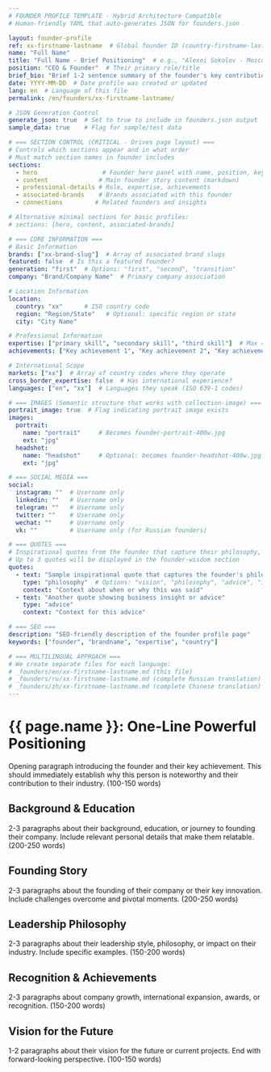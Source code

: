 ```yaml
---
# FOUNDER PROFILE TEMPLATE - Hybrid Architecture Compatible
# Human-friendly YAML that auto-generates JSON for founders.json

layout: founder-profile
ref: xx-firstname-lastname  # Global founder ID (country-firstname-lastname format)
name: "Full Name"
title: "Full Name - Brief Positioning"  # e.g., "Alexei Sokolov - Moscow's Tea Master"
position: "CEO & Founder"  # Their primary role/title
brief_bio: "Brief 1-2 sentence summary of the founder's key contribution or unique positioning. Keep under 120 characters for card display."
date: YYYY-MM-DD  # Date profile was created or updated
lang: en  # Language of this file
permalink: /en/founders/xx-firstname-lastname/

# JSON Generation Control
generate_json: true  # Set to true to include in founders.json output
sample_data: true    # Flag for sample/test data

# === SECTION CONTROL (CRITICAL - Drives page layout) ===
# Controls which sections appear and in what order
# Must match section names in founder includes
sections:
  - hero                  # Founder hero panel with name, position, key info
  - content              # Main founder story content (markdown)
  - professional-details # Role, expertise, achievements
  - associated-brands    # Brands associated with this founder
  - connections         # Related founders and insights

# Alternative minimal sections for basic profiles:
# sections: [hero, content, associated-brands]

# === CORE INFORMATION ===
# Basic Information
brands: ["xx-brand-slug"]  # Array of associated brand slugs
featured: false  # Is this a featured founder?
generation: "first"  # Options: "first", "second", "transition"
company: "Brand/Company Name"  # Primary company association

# Location Information
location:
  country: "xx"      # ISO country code
  region: "Region/State"   # Optional: specific region or state
  city: "City Name"

# Professional Information
expertise: ["primary skill", "secondary skill", "third skill"]  # Max 4 items
achievements: ["Key achievement 1", "Key achievement 2", "Key achievement 3"]

# International Scope
markets: ["xx"]  # Array of country codes where they operate
cross_border_expertise: false  # Has international experience?
languages: ["en", "xx"]  # Languages they speak (ISO 639-1 codes)

# === IMAGES (Semantic structure that works with collection-image) ===
portrait_image: true  # Flag indicating portrait image exists
images:
  portrait:
    name: "portrait"     # Becomes founder-portrait-400w.jpg
    ext: "jpg"
  headshot:
    name: "headshot"     # Optional: becomes founder-headshot-400w.jpg
    ext: "jpg"

# === SOCIAL MEDIA ===
social:
  instagram: ""  # Username only
  linkedin: ""   # Username only
  telegram: ""   # Username only
  twitter: ""    # Username only
  wechat: ""     # Username only
  vk: ""         # Username only (for Russian founders)

# === QUOTES ===
# Inspirational quotes from the founder that capture their philosophy, vision, or insights
# Up to 3 quotes will be displayed in the founder-wisdom section
quotes:
  - text: "Sample inspirational quote that captures the founder's philosophy or vision"
    type: "philosophy"  # Options: "vision", "philosophy", "advice", "insight"
    context: "Context about when or why this was said"
  - text: "Another quote showing business insight or advice"
    type: "advice"
    context: "Context for this advice"

# === SEO ===
description: "SEO-friendly description of the founder profile page"
keywords: ["founder", "brandname", "expertise", "country"]

# === MULTILINGUAL APPROACH ===
# We create separate files for each language:
# _founders/en/xx-firstname-lastname.md (this file)
# _founders/ru/xx-firstname-lastname.md (complete Russian translation)
# _founders/zh/xx-firstname-lastname.md (complete Chinese translation)
---
```


# {{ page.name }}: One-Line Powerful Positioning

Opening paragraph introducing the founder and their key achievement. This should immediately establish why this person is noteworthy and their contribution to their industry. (100-150 words)

## Background & Education

2-3 paragraphs about their background, education, or journey to founding their company. Include relevant personal details that make them relatable. (200-250 words)

## Founding Story

2-3 paragraphs about the founding of their company or their key innovation. Include challenges overcome and pivotal moments. (200-250 words)

## Leadership Philosophy

2-3 paragraphs about their leadership style, philosophy, or impact on their industry. Include specific examples. (150-200 words)

## Recognition & Achievements

2-3 paragraphs about company growth, international expansion, awards, or recognition. (150-200 words)

## Vision for the Future

1-2 paragraphs about their vision for the future or current projects. End with forward-looking perspective. (100-150 words)

<!-- Optional: Add a meaningful quote if available -->
<!-- > "Quote text that captures their philosophy." - {{ page.name }} -->
